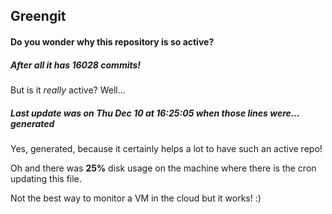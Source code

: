 ## Greengit

#### Do you wonder why this repository is so active?

##### After all it has 16028 commits!

But is it *really* active? Well...

##### Last update was on Thu Dec 10 at 16:25:05 when those lines were... generated

Yes, generated, because it certainly helps a lot to have such an active repo!

Oh and there was **25%** disk usage on the machine
where there is the cron updating this file.

Not the best way to monitor a VM in the cloud but it works! :)
